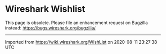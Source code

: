 # Wireshark Wishlist

This page is obsolete. Please file an enhancement request on Bugzilla instead: <https://bugs.wireshark.org/bugzilla/>

---

Imported from https://wiki.wireshark.org/WishList on 2020-08-11 23:27:38 UTC
